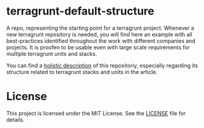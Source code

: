 # terragrunt-default-structure
A repo, representing the starting point for a terragrunt project. Whenever a new terragrunt repository is needed, you will find here an example with all best-practices identified throughout the work with different companies and projects. It is proofen to be usable even with large scale requirements for multiple terragrunt units and stacks.

You can find a [holistic description](https://gist.github.com/AlexMe99/563aee8fe23e08882c2cc28faf4da45d) of this repositoriy, especially regarding its structure related to terragrunt stacks and units in the article.

# License
This project is licensed under the MIT License.
See the [LICENSE](./LICENSE) file for details.
